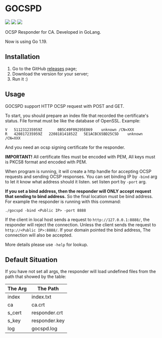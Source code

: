 # GOCSPD
![](https://img.shields.io/github/v/release/LeviMarvin/gocspd_pkg?display_name=tag&include_prereleases&style=for-the-badge)
![](https://img.shields.io/github/downloads/LeviMarvin/gocspd_pkg/total?style=for-the-badge)
![](https://img.shields.io/badge/GO%20VERSION-1.19-blueviolet?style=for-the-badge&logo=go)

OCSP Responder for CA. Developed in GoLang.

Now is using Go 1.19.

## Installation
1. Go to the GitHub [releases](https://github.com/LeviMarvin/gocspd/releases) page;
2. Download the version for your server;
3. Run it :)

## Usage
GOCSPD support HTTP OCSP request with POST and GET. 

To start, you should prepare an index file that recorded the certificate's status.
File format must be like the database of OpenSSL.
Example:
```text
V	511231235959Z		0B5C49F09295E869	unknown	/CN=XXX
R	420817235959Z	220818141852Z	5E1ACBC65BD25C5D	unknown	/CN=XXX
```
And you need an ocsp signing certificate for the responder.

**IMPORTANT!**
All certificate files must be encoded with PEM, All keys must is PKCS8 format and encoded with PEM.

When program is running, it will create a http handle for accepting OCSP requests and sending OCSP responses.
You can set binding IP by `-bind` arg to let it know what address should it listen. set listen port by `-port` arg.

**If you set a bind address, then the responder will ONLY accept request that sending to bind address.**
So the final location must be bind address.
For example the responder is running with this command:
```shell
./gocspd -bind <Public IP> -port 8888
```
If the client in local host sends a request to `http://127.0.0.1:8888/`, the responder will reject the connection.
Unless the client sends the request to `http://<Public IP>:8888/`. If your domain pointed the bind address,
The connection will also be accepted.

More details please use `-help` for lookup.

## Default Situation
If you have not set all args, the responder will load undefined files from the path that showed by the table:

| The Arg | The Path      |
|---------|---------------|
| index   | index.txt     |
| ca      | ca.crt        |
| s_cert  | responder.crt |
| s_key   | responder.key |
| log     | gocspd.log    |

